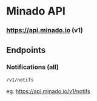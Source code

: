 # Minado API

### https://api.minado.io (v1)

## Endpoints

### Notifications (all)

`/v1/notifs`

eg. https://api.minado.io/v1/notifs
